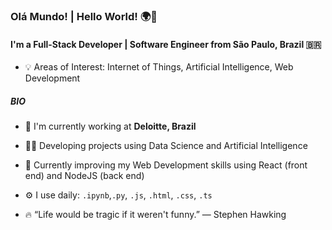 ### Olá Mundo! | Hello World! 🌍👋

#### I'm a Full-Stack Developer | Software Engineer from São Paulo, Brazil 🇧🇷 

- 💡 Areas of Interest: Internet of Things, Artificial Intelligence, Web Development

##### BIO

- 🏢 I'm currently working at **Deloitte, Brazil**
- 🧑‍💼 Developing projects using Data Science and Artificial Intelligence
- 📓 Currently improving my Web Development skills using React (front end) and NodeJS (back end) 
- ⚙️ I use daily: `.ipynb`,`.py`, `.js`, `.html`, `.css`, `.ts`

- 🔥 “Life would be tragic if it weren't funny.” ― Stephen Hawking
